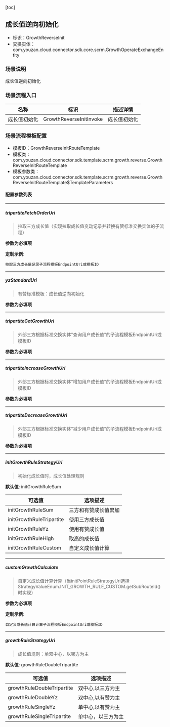 [toc]

## 成长值逆向初始化
- 标识：GrowthReverseInit
- 交换实体：com.youzan.cloud.connector.sdk.core.scrm.GrowthOperateExchangeEntity
### 场景说明
成长值逆向初始化
### 场景流程入口

名称 | 标识 | 描述详情
---|---|---
成长值初始化 | GrowthReverseInitInvoke | 成长值初始化

### 场景流程模板配置
- 模板ID：GrowthReverseInitRouteTemplate
- 模板类：com.youzan.cloud.connector.sdk.template.scrm.growth.reverse.GrowthReverseInitRouteTemplate
- 模板参数类：com.youzan.cloud.connector.sdk.template.scrm.growth.reverse.GrowthReverseInitRouteTemplate$TemplateParameters

#### 配置参数列表

---
##### tripartiteFetchOrderUri
> 拉取三方成长值（实现拉取成长值变动记录并转换有赞标准交换实体的子流程）

**参数为必填项**


**定制示例**:
```
拉取三方成长值记录子流程模板EndpointUri或模板ID
```
---
##### yzStandardUri
> 有赞标准模板：成长值逆向初始化

**参数为必填项**

---
##### tripartiteGetGrowthUri
> 外部三方根据标准交换实体"查询用户成长值"的子流程模板EndpointUri或模板ID

**参数为必填项**

---
##### tripartiteIncreaseGrowthUri
> 外部三方根据标准交换实体"增加用户成长值"的子流程模板EndpointUri或模板ID

**参数为必填项**

---
##### tripartiteDecreaseGrowthUri
> 外部三方根据标准交换实体"减少用户成长值"的子流程模板EndpointUri或模板ID

**参数为必填项**

---
##### initGrowthRuleStrategyUri
> 初始化成长值时，成长值处理规则

**默认值**: initGrowthRuleSum

可选值 | 选项描述
---|---
initGrowthRuleSum | 三方和有赞成长值累加
initGrowthRuleTripartite | 使用三方成长值
initGrowthRuleYz | 使用有赞成长值
initGrowthRuleHigh | 取高的成长值
initGrowthRuleCustom | 自定义成长值计算
---
##### customGrowthCalculate
> 自定义成长值计算计算（当initPointRuleStrategyUri选择StrategyValueEnum.INIT_GROWTH_RULE_CUSTOM.getSubRouteId()时实现）

**参数为必填项**


**定制示例**:
```
自定义成长值计算计算子流程模板EndpointUri或模板ID
```
---
##### growthRuleStrategyUri
> 成长值规则：单双中心，以哪方为主

**默认值**: growthRuleDoubleTripartite

可选值 | 选项描述
---|---
growthRuleDoubleTripartite | 双中心,以三方为主
growthRuleDoubleYz | 双中心,以有赞为主
growthRuleSingleYz | 单中心,以有赞为主
growthRuleSingleTripartite | 单中心，以三方为主

